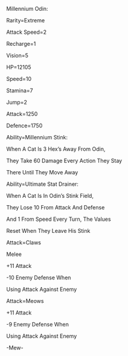 Millennium Odin:

Rarity=Extreme

Attack Speed=2

Recharge=1

Vision=5

HP=12105

Speed=10

Stamina=7

Jump=2

Attack=1250

Defence=1750

Ability=Millennium Stink:

When A Cat Is 3 Hex’s Away From Odin,

They Take 60 Damage Every Action They Stay

There Until They Move Away

Ability=Ultimate Stat Drainer:

When A Cat Is In Odin’s Stink Field,

They Lose 10 From Attack And Defense

And 1 From Speed Every Turn, The Values

Reset When They Leave His Stink

Attack=Claws

Melee

+11 Attack

-10 Enemy Defense When 

Using Attack Against Enemy

Attack=Meows

+11 Attack

-9 Enemy Defense When

Using Attack Against Enemy

-Mew-
